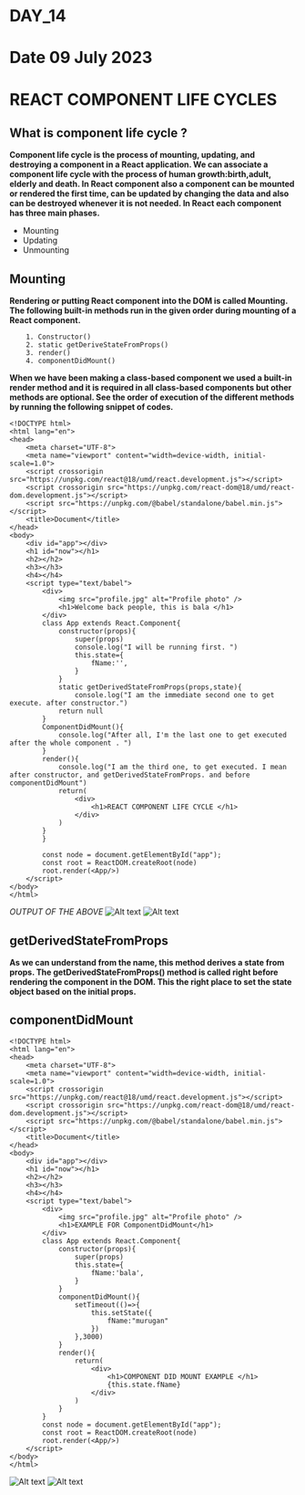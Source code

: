 # DAY_14
# Date 09 July 2023 

# REACT COMPONENT LIFE CYCLES 

## What is component life cycle ? 

**Component life cycle is the process of mounting, updating, and destroying a component in a React application. We can associate a component life cycle with the process of human growth:birth,adult, elderly and death. In React component also a component can be mounted or rendered the first time, can be updated by changing the data and also can be destroyed whenever it is not needed. In React each component has three main phases.**

  - Mounting 
  - Updating 
  - Unmounting 

## Mounting 
**Rendering or putting React component into the DOM is called Mounting. The following built-in methods run in the given order during mounting of a React component.**

        1. Constructor()
        2. static getDeriveStateFromProps()
        3. render()
        4. componentDidMount()

**When we have been making a class-based component we used a built-in render method and it is required in all class-based components but other methods are optional. See the order of execution of the different methods by running the following snippet of codes.**

```
<!DOCTYPE html>
<html lang="en">
<head>
    <meta charset="UTF-8">
    <meta name="viewport" content="width=device-width, initial-scale=1.0">
    <script crossorigin src="https://unpkg.com/react@18/umd/react.development.js"></script>
    <script crossorigin src="https://unpkg.com/react-dom@18/umd/react-dom.development.js"></script>
    <script src="https://unpkg.com/@babel/standalone/babel.min.js"></script>
    <title>Document</title>
</head>
<body>
    <div id="app"></div>
    <h1 id="now"></h1>
    <h2></h2>
    <h3></h3>
    <h4></h4>
    <script type="text/babel">
        <div>
            <img src="profile.jpg" alt="Profile photo" />
            <h1>Welcome back people, this is bala </h1>
        </div>
        class App extends React.Component{
            constructor(props){
                super(props)
                console.log("I will be running first. ")
                this.state={
                    fName:'',
                }
            }
            static getDerivedStateFromProps(props,state){
                console.log("I am the immediate second one to get execute. after constructor.")
            return null 
        }
        ComponentDidMount(){
            console.log("After all, I'm the last one to get executed after the whole component . ")
        }
        render(){
            console.log("I am the third one, to get executed. I mean after constructor, and getDerivedStateFromProps. and before componentDidMount")
            return(
                <div>
                    <h1>REACT COMPONENT LIFE CYCLE </h1>
                </div>
            )
        }
        }
        
        const node = document.getElementById("app");
        const root = ReactDOM.createRoot(node)
        root.render(<App/>)
    </script>
</body>
</html>
```

*OUTPUT OF THE ABOVE*
![Alt text](image.png)
![Alt text](image-1.png)

## getDerivedStateFromProps 

**As we can understand from the name, this method derives a state from props. The getDerivedStateFromProps() method is called right before rendering the component in the DOM. This the right place to set the state object based on the initial props.**

## componentDidMount

```
<!DOCTYPE html>
<html lang="en">
<head>
    <meta charset="UTF-8">
    <meta name="viewport" content="width=device-width, initial-scale=1.0">
    <script crossorigin src="https://unpkg.com/react@18/umd/react.development.js"></script>
    <script crossorigin src="https://unpkg.com/react-dom@18/umd/react-dom.development.js"></script>
    <script src="https://unpkg.com/@babel/standalone/babel.min.js"></script>
    <title>Document</title>
</head>
<body>
    <div id="app"></div>
    <h1 id="now"></h1>
    <h2></h2>
    <h3></h3>
    <h4></h4>
    <script type="text/babel">
        <div>
            <img src="profile.jpg" alt="Profile photo" />
            <h1>EXAMPLE FOR ComponentDidMount</h1>
        </div>
        class App extends React.Component{
            constructor(props){
                super(props)
                this.state={
                    fName:'bala',
                }
            }
            componentDidMount(){
                setTimeout(()=>{
                    this.setState({
                        fName:"murugan"
                    })
                },3000)
            }
            render(){
                return(
                    <div>
                        <h1>COMPONENT DID MOUNT EXAMPLE </h1>
                        {this.state.fName}
                    </div>
                )
            }
        }
        const node = document.getElementById("app");
        const root = ReactDOM.createRoot(node)
        root.render(<App/>)
    </script>
</body>
</html>
```
![Alt text](image-2.png)
![Alt text](image-3.png)


